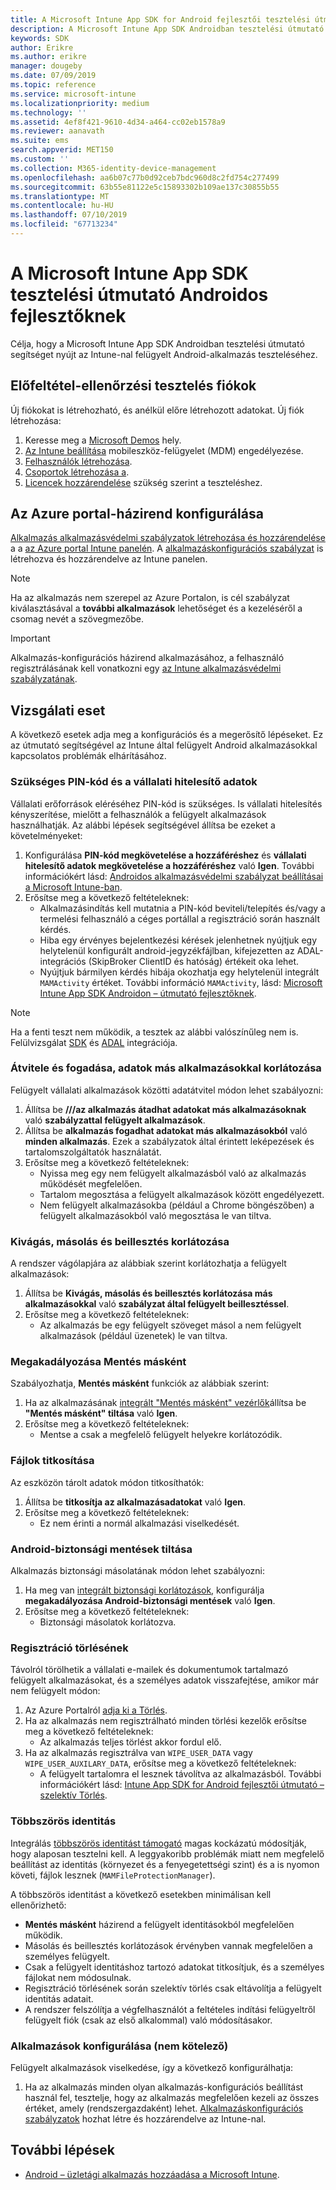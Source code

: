 ```yaml
---
title: A Microsoft Intune App SDK for Android fejlesztői tesztelési útmutató
description: A Microsoft Intune App SDK Androidban tesztelési útmutató segítséget nyújt az Intune-nal felügyelt Android-alkalmazás teszteléséhez.
keywords: SDK
author: Erikre
ms.author: erikre
manager: dougeby
ms.date: 07/09/2019
ms.topic: reference
ms.service: microsoft-intune
ms.localizationpriority: medium
ms.technology: ''
ms.assetid: 4ef8f421-9610-4d34-a464-cc02eb1578a9
ms.reviewer: aanavath
ms.suite: ems
search.appverid: MET150
ms.custom: ''
ms.collection: M365-identity-device-management
ms.openlocfilehash: aa6b07c77b0d92ceb7bdc960d8c2fd754c277499
ms.sourcegitcommit: 63b55e81122e5c15893302b109ae137c30855b55
ms.translationtype: MT
ms.contentlocale: hu-HU
ms.lasthandoff: 07/10/2019
ms.locfileid: "67713234"
---
```

# <a name="microsoft-intune-app-sdk-for-android-developers-testing-guide"></a>A Microsoft Intune App SDK tesztelési útmutató Androidos fejlesztőknek

Célja, hogy a Microsoft Intune App SDK Androidban tesztelési útmutató segítséget nyújt az Intune-nal felügyelt Android-alkalmazás teszteléséhez.  

## <a name="prerequisite-test-accounts"></a>Előfeltétel-ellenőrzési tesztelés fiókok
Új fiókokat is létrehozható, és anélkül előre létrehozott adatokat. Új fiók létrehozása:
1. Keresse meg a [Microsoft Demos](https://demos.microsoft.com/environments/create/tenant) hely. 
2. [Az Intune beállítása](https://docs.microsoft.com/intune/setup-steps) mobileszköz-felügyelet (MDM) engedélyezése.
3. [Felhasználók létrehozása](https://docs.microsoft.com/intune/users-add).
4. [Csoportok létrehozása a](https://docs.microsoft.com/intune/groups-add).
5. [Licencek hozzárendelése](https://docs.microsoft.com/intune/licenses-assign) szükség szerint a teszteléshez.


## <a name="azure-portal-policy-configuration"></a>Az Azure portal-házirend konfigurálása
[Alkalmazás alkalmazásvédelmi szabályzatok létrehozása és hozzárendelése](https://docs.microsoft.com/intune/app-protection-policies) a a [az Azure portal Intune panelén](https://portal.azure.com/?feature.customportal=false#blade/Microsoft_Intune_Apps/MainMenu/14/selectedMenuItem/Overview). A [alkalmazáskonfigurációs szabályzat](https://docs.microsoft.com/intune/app-configuration-policies-overview) is létrehozva és hozzárendelve az Intune panelen.

> [!NOTE]
> Ha az alkalmazás nem szerepel az Azure Portalon, is cél szabályzat kiválasztásával a **további alkalmazások** lehetőséget és a kezeléséről a csomag nevét a szövegmezőbe.

> [!IMPORTANT]
> Alkalmazás-konfigurációs házirend alkalmazásához, a felhasználó regisztrálásának kell vonatkozni egy [az Intune alkalmazásvédelmi szabályzatának](https://docs.microsoft.com/intune/app-protection-policy).

## <a name="test-cases"></a>Vizsgálati eset

A következő esetek adja meg a konfigurációs és a megerősítő lépéseket. Ez az útmutató segítségével az Intune által felügyelt Android alkalmazásokkal kapcsolatos problémák elhárításához.

### <a name="required-pin-and-corporate-credentials"></a>Szükséges PIN-kód és a vállalati hitelesítő adatok

Vállalati erőforrások eléréséhez PIN-kód is szükséges. Is vállalati hitelesítés kényszerítése, mielőtt a felhasználók a felügyelt alkalmazások használhatják. Az alábbi lépések segítségével állítsa be ezeket a követelményeket:

1. Konfigurálása **PIN-kód megkövetelése a hozzáféréshez** és **vállalati hitelesítő adatok megkövetelése a hozzáféréshez** való **Igen**. További információkért lásd: [Androidos alkalmazásvédelmi szabályzat beállításai a Microsoft Intune-ban](app-protection-policy-settings-android.md#access-requirements).
2. Erősítse meg a következő feltételeknek:
    - Alkalmazásindítás kell mutatnia a PIN-kód beviteli/telepítés és/vagy a termelési felhasználó a céges portállal a regisztráció során használt kérdés.
    - Hiba egy érvényes bejelentkezési kérések jelenhetnek nyújtjuk egy helytelenül konfigurált android-jegyzékfájlban, kifejezetten az ADAL-integrációs (SkipBroker ClientID és hatóság) értékeit oka lehet.
    - Nyújtjuk bármilyen kérdés hibája okozhatja egy helytelenül integrált `MAMActivity` értéket. További információ `MAMActivity`, lásd: [Microsoft Intune App SDK Androidon – útmutató fejlesztőknek](app-sdk-android.md).

> [!NOTE] 
> Ha a fenti teszt nem működik, a tesztek az alábbi valószínűleg nem is. Felülvizsgálat [SDK](app-sdk-android.md##sdk-integration) és [ADAL](app-sdk-android.md#configure-azure-active-directory-authentication-library-adal) integrációja.

### <a name="restrict-transferring-and-receiving-data-with-other-apps"></a>Átvitele és fogadása, adatok más alkalmazásokkal korlátozása
Felügyelt vállalati alkalmazások közötti adatátvitel módon lehet szabályozni:

1. Állítsa be **///az alkalmazás átadhat adatokat más alkalmazásoknak** való **szabályzattal felügyelt alkalmazások**.
2. Állítsa be **alkalmazás fogadhat adatokat más alkalmazásokból** való **minden alkalmazás**. Ezek a szabályzatok által érintett leképezések és tartalomszolgáltatók használatát.
3. Erősítse meg a következő feltételeknek:
    - Nyissa meg egy nem felügyelt alkalmazásból való az alkalmazás működését megfelelően.
    - Tartalom megosztása a felügyelt alkalmazások között engedélyezett.
    - Nem felügyelt alkalmazásokba (például a Chrome böngészőben) a felügyelt alkalmazásokból való megosztása le van tiltva.

### <a name="restrict-cut-copy-and-paste"></a>Kivágás, másolás és beillesztés korlátozása
A rendszer vágólapjára az alábbiak szerint korlátozhatja a felügyelt alkalmazások:

1. Állítsa be **Kivágás, másolás és beillesztés korlátozása más alkalmazásokkal** való **szabályzat által felügyelt beillesztéssel**.
2. Erősítse meg a következő feltételeknek:
    - Az alkalmazás be egy felügyelt szöveget másol a nem felügyelt alkalmazások (például üzenetek) le van tiltva.

### <a name="prevent-save-as"></a>Megakadályozása **Mentés másként**
Szabályozhatja, **Mentés másként** funkciók az alábbiak szerint:

1. Ha az alkalmazásának [integrált "Mentés másként" vezérlők](app-sdk-android.md#example-determine-if-saving-to-device-or-cloud-storage-is-permitted)állítsa be **"Mentés másként" tiltása** való **Igen**.
2. Erősítse meg a következő feltételeknek:
    - Mentse a csak a megfelelő felügyelt helyekre korlátozódik.

### <a name="file-encryption"></a>Fájlok titkosítása
Az eszközön tárolt adatok módon titkosíthatók:

1. Állítsa be **titkosítja az alkalmazásadatokat** való **Igen**.
2. Erősítse meg a következő feltételeknek:
    - Ez nem érinti a normál alkalmazási viselkedését.

### <a name="prevent-android-backups"></a>Android-biztonsági mentések tiltása
Alkalmazás biztonsági másolatának módon lehet szabályozni:

1. Ha meg van [integrált biztonsági korlátozások](app-sdk-android.md#protecting-backup-data), konfigurálja **megakadályozása Android-biztonsági mentések** való **Igen**.
2. Erősítse meg a következő feltételeknek:
    - Biztonsági másolatok korlátozva.

### <a name="unenrollment"></a>Regisztráció törlésének
Távolról törölhetik a vállalati e-mailek és dokumentumok tartalmazó felügyelt alkalmazásokat, és a személyes adatok visszafejtése, amikor már nem felügyelt módon:

1. Az Azure Portalról [adja ki a Törlés](https://docs.microsoft.com/intune/apps-selective-wipe).
2. Ha az alkalmazás nem regisztrálható minden törlési kezelők erősítse meg a következő feltételeknek:
    - Az alkalmazás teljes törlést akkor fordul elő.
3. Ha az alkalmazás regisztrálva van `WIPE_USER_DATA` vagy `WIPE_USER_AUXILARY_DATA`, erősítse meg a következő feltételeknek:
    - A felügyelt tartalomra el lesznek távolítva az alkalmazásból. További információkért lásd: [Intune App SDK for Android fejlesztői útmutató – szelektív Törlés](app-sdk-android.md#selective-wipe).

### <a name="multi-identity"></a>Többszörös identitás
Integrálás [többszörös identitást támogató](app-sdk-android.md#multi-identity-optional) magas kockázatú módosítják, hogy alaposan tesztelni kell. A leggyakoribb problémák miatt nem megfelelő beállítást az identitás (környezet és a fenyegetettségi szint) és a is nyomon követi, fájlok lesznek (`MAMFileProtectionManager`).

A többszörös identitást a következő esetekben minimálisan kell ellenőrizhető:

- **Mentés másként** házirend a felügyelt identitásokból megfelelően működik.
- Másolás és beillesztés korlátozások érvényben vannak megfelelően a személyes felügyelt.
- Csak a felügyelt identitáshoz tartozó adatokat titkosítjuk, és a személyes fájlokat nem módosulnak.
- Regisztráció törlésének során szelektív törlés csak eltávolítja a felügyelt identitás adatait.
- A rendszer felszólítja a végfelhasználót a feltételes indítási felügyeltről felügyelt fiók (csak az első alkalommal) való módosításakor.

### <a name="app-configuration-optional"></a>Alkalmazások konfigurálása (nem kötelező)
Felügyelt alkalmazások viselkedése, így a következő konfigurálhatja:

1. Ha az alkalmazás minden olyan alkalmazás-konfigurációs beállítást használ fel, tesztelje, hogy az alkalmazás megfelelően kezeli az összes értéket, amely (rendszergazdaként) lehet. [Alkalmazáskonfigurációs szabályzatok](https://docs.microsoft.com/intune/app-configuration-policies-overview) hozhat létre és hozzárendelve az Intune-nal.

## <a name="next-steps"></a>További lépések

- [Android – üzletági alkalmazás hozzáadása a Microsoft Intune](lob-apps-android.md).
